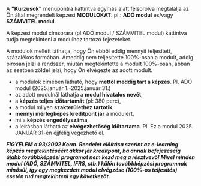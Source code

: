 A **"Kurzusok"** menüpontra kattintva egymás alatt felsorolva megtalálja az Ön által megrendelt képzési **MODULOKAT**. pl.: **ADÓ modul** és/vagy **SZÁMVITEL modul**.  

A képzési modul címsorára (pl:ADÓ modul / SZÁMVITEL modul) kattintva tudja megtekinteni a modulhoz tartozó fejezeteket.

A modulok mellett láthatja, hogy Ön ebből eddig mennyit teljesített, százalékos formában. 
Ameddig nem teljesítette 100%-osan a modult, addig pirosan jelzi a rendszer, miután megtekintette a modult 100%-osan, abban az esetben zöldel jelzi, hogy Ön elvégezte az adott modult. 

* a modulok címében látható, hogy **mettől meddig tart a képzés**. Pl. ADÓ modul (2025.január 1.-2025.január 31.) 
* az adott modulnál láthatja a **modul hivatalos nevét**, 
* a **képzés teljes időtartamát** (pl: 380 perc), 
* a modul milyen **szakterülethez tartotik**,
* **mennyi mérlegképes kreditpont jár** a modulért,
* mi a **képzés engedélyszáma**, 
* a leírásban látható az **elvégezhetőség időtartama**. Pl. Ez a modul 2025. JANUÁR 31-én éjjfélig végezhető el.

***FIGYELEM a 93/2002 Korm. Rendelet előírása szerint az e-learning képzés megtekintéséért akkor jár kreditpont, ha annak befejezéséig újabb továbbképzési programot nem kezd meg a résztvevő!
Mivel minden modul (ADÓ, SZÁMVITEL, IFRS, stb.) külön továbbképzési programnak minősül, így egy megkezdett modul elvégzése (100%-os teljesítés) esetén tud megtekinteni egy következőt.***
